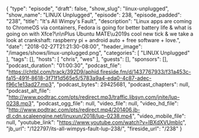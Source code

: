 {
  "type": "episode",
  "draft": false,
  "show_slug": "linux-unplugged",
  "show_name": "LINUX Unplugged",
  "episode": 238,
  "episode_padded": "238",
  "title": "It's All Wimpy's Fault",
  "description": "Linux apps are coming to ChromeOS via containers, Fedora is going for better battery life & what is going on with Xfce?\n\nPlus Ubuntu MATE\u2019s cool new tick & we take a look at crankshaft: raspberry pi + android auto + free software + love.",
  "date": "2018-02-27T21:21:30-08:00",
  "header_image": "/images/shows/linux-unplugged.png",
  "categories": [
    "LINUX Unplugged"
  ],
  "tags": [],
  "hosts": [
    "chris",
    "wes"
  ],
  "guests": [],
  "sponsors": [],
  "podcast_duration": "01:00:30",
  "podcast_file": "https://chtbl.com/track/392D9/aphid.fireside.fm/d/1437767933/f31a453c-fa15-491f-8618-3f71f1d565e5/5783a9a4-eda0-4c87-adec-f96c1e13ad27.mp3",
  "podcast_bytes": 29425681,
  "podcast_chapters": null,
  "podcast_alt_file": "http://www.podtrac.com/pts/redirect.mp3/traffic.libsyn.com/jnite/lup-0238.mp3",
  "podcast_ogg_file": null,
  "video_file": null,
  "video_hd_file": "http://www.podtrac.com/pts/redirect.mp4/201406.jb-dl.cdn.scaleengine.net/linuxun/2018/lup-0238.mp4",
  "video_mobile_file": null,
  "youtube_link": "https://www.youtube.com/watch?v=IBXdXVUmbIc",
  "jb_url": "/122797/its-all-wimpys-fault-lup-238/",
  "fireside_url": "/238"
}

